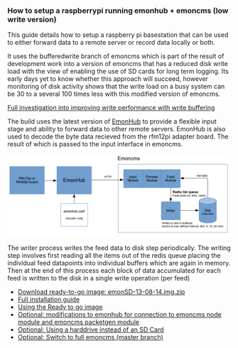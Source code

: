 ### How to setup a raspberrypi running emonhub + emoncms (low write version)

This guide details how to setup a raspberry pi basestation that can be used to either forward data to a remote server or record data locally or both. 

It uses the bufferedwrite branch of emoncms which is part of the result of development work into a version of emoncms that has a reduced disk write load with the view of enabling the use of SD cards for long term logging. Its early days yet to know whether this approach will succeed, however monitoring of disk activity shows that the write load on a busy system can be 30 to a several 100 times less with this modified version of emoncms.

[Full investigation into improving write performance with write buffering](https://github.com/openenergymonitor/documentation/blob/master/BuildingBlocks/TimeSeries/writeloadinvestigation.md)

The build uses the latest version of [EmonHub](https://github.com/emonhub/) to provide a flexible input stage and ability to forward data to other remote servers. EmonHub is also used to decode the byte data recieved from the rfm12pi adapter board. The result of which is passed to the input interface in emoncms.

![System diagram](docs/files/emonpi_sys_diag.png)

The writer process writes the feed data to disk step periodically. The writing step involves first reading all the items out of the redis queue placing the individual feed datapoints into individual buffers which are again in memory. Then at the end of this process each block of data accumulated for each feed is written to the disk in a single write operation (per feed)

- [Download ready-to-go image: emonSD-13-08-14.img.zip](http://files.openenergymonitor.org/emonSD-13-08-14.img.zip)
- [Full installation guide](docs/install.md)
- [Using the Ready to go image](docs/setup.md)
- [Optional: modifications to emonhub for connection to emoncms node module and emoncms packetgen module](docs/emonhubmod.md)
- [Optional: Using a harddrive instead of an SD Card](docs/hddsetup.md)
- [Optional: Switch to full emoncms (master branch)](docs/switchtofull.md)
